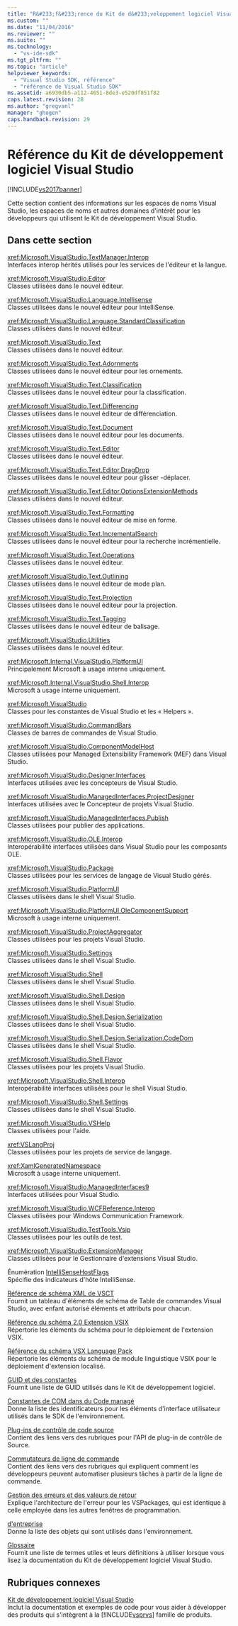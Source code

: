 ```yaml
---
title: "R&#233;f&#233;rence du Kit de d&#233;veloppement logiciel Visual Studio | Microsoft Docs"
ms.custom: ""
ms.date: "11/04/2016"
ms.reviewer: ""
ms.suite: ""
ms.technology: 
  - "vs-ide-sdk"
ms.tgt_pltfrm: ""
ms.topic: "article"
helpviewer_keywords: 
  - "Visual Studio SDK, référence"
  - "référence de Visual Studio SDK"
ms.assetid: a6930db5-a112-4651-8de3-e520df851f82
caps.latest.revision: 28
ms.author: "gregvanl"
manager: "ghogen"
caps.handback.revision: 29
---
```

# R&#233;f&#233;rence du Kit de d&#233;veloppement logiciel Visual Studio
[!INCLUDE[vs2017banner](../code-quality/includes/vs2017banner.md)]

Cette section contient des informations sur les espaces de noms Visual Studio, les espaces de noms et autres domaines d'intérêt pour les développeurs qui utilisent le Kit de développement Visual Studio.  
  
## Dans cette section  
 <xref:Microsoft.VisualStudio.TextManager.Interop>  
 Interfaces interop hérités utilisés pour les services de l'éditeur et la langue.  
  
 <xref:Microsoft.VisualStudio.Editor>  
 Classes utilisées dans le nouvel éditeur.  
  
 <xref:Microsoft.VisualStudio.Language.Intellisense>  
 Classes utilisées dans le nouvel éditeur pour IntelliSense.  
  
 <xref:Microsoft.VisualStudio.Language.StandardClassification>  
 Classes utilisées dans le nouvel éditeur.  
  
 <xref:Microsoft.VisualStudio.Text>  
 Classes utilisées dans le nouvel éditeur.  
  
 <xref:Microsoft.VisualStudio.Text.Adornments>  
 Classes utilisées dans le nouvel éditeur pour les ornements.  
  
 <xref:Microsoft.VisualStudio.Text.Classification>  
 Classes utilisées dans le nouvel éditeur pour la classification.  
  
 <xref:Microsoft.VisualStudio.Text.Differencing>  
 Classes utilisées dans le nouvel éditeur de différenciation.  
  
 <xref:Microsoft.VisualStudio.Text.Document>  
 Classes utilisées dans le nouvel éditeur pour les documents.  
  
 <xref:Microsoft.VisualStudio.Text.Editor>  
 Classes utilisées dans le nouvel éditeur.  
  
 <xref:Microsoft.VisualStudio.Text.Editor.DragDrop>  
 Classes utilisées dans le nouvel éditeur pour glisser \-déplacer.  
  
 <xref:Microsoft.VisualStudio.Text.Editor.OptionsExtensionMethods>  
 Classes utilisées dans le nouvel éditeur.  
  
 <xref:Microsoft.VisualStudio.Text.Formatting>  
 Classes utilisées dans le nouvel éditeur de mise en forme.  
  
 <xref:Microsoft.VisualStudio.Text.IncrementalSearch>  
 Classes utilisées dans le nouvel éditeur pour la recherche incrémentielle.  
  
 <xref:Microsoft.VisualStudio.Text.Operations>  
 Classes utilisées dans le nouvel éditeur.  
  
 <xref:Microsoft.VisualStudio.Text.Outlining>  
 Classes utilisées dans le nouvel éditeur de mode plan.  
  
 <xref:Microsoft.VisualStudio.Text.Projection>  
 Classes utilisées dans le nouvel éditeur pour la projection.  
  
 <xref:Microsoft.VisualStudio.Text.Tagging>  
 Classes utilisées dans le nouvel éditeur de balisage.  
  
 <xref:Microsoft.VisualStudio.Utilities>  
 Classes utilisées dans le nouvel éditeur.  
  
 <xref:Microsoft.Internal.VisualStudio.PlatformUI>  
 Principalement Microsoft à usage interne uniquement.  
  
 <xref:Microsoft.Internal.VisualStudio.Shell.Interop>  
 Microsoft à usage interne uniquement.  
  
 <xref:Microsoft.VisualStudio>  
 Classes pour les constantes de Visual Studio et les « Helpers ».  
  
 <xref:Microsoft.VisualStudio.CommandBars>  
 Classes de barres de commandes de Visual Studio.  
  
 <xref:Microsoft.VisualStudio.ComponentModelHost>  
 Classes utilisées pour Managed Extensibility Framework \(MEF\) dans Visual Studio.  
  
 <xref:Microsoft.VisualStudio.Designer.Interfaces>  
 Interfaces utilisées avec les concepteurs de Visual Studio.  
  
 <xref:Microsoft.VisualStudio.ManagedInterfaces.ProjectDesigner>  
 Interfaces utilisées avec le Concepteur de projets Visual Studio.  
  
 <xref:Microsoft.VisualStudio.ManagedInterfaces.Publish>  
 Classes utilisées pour publier des applications.  
  
 <xref:Microsoft.VisualStudio.OLE.Interop>  
 Interopérabilité interfaces utilisées dans Visual Studio pour les composants OLE.  
  
 <xref:Microsoft.VisualStudio.Package>  
 Classes utilisées pour les services de langage de Visual Studio gérés.  
  
 <xref:Microsoft.VisualStudio.PlatformUI>  
 Classes utilisées dans le shell Visual Studio.  
  
 <xref:Microsoft.VisualStudio.PlatformUI.OleComponentSupport>  
 Microsoft à usage interne uniquement.  
  
 <xref:Microsoft.VisualStudio.ProjectAggregator>  
 Classes utilisées pour les projets Visual Studio.  
  
 <xref:Microsoft.VisualStudio.Settings>  
 Classes utilisées dans le shell Visual Studio.  
  
 <xref:Microsoft.VisualStudio.Shell>  
 Classes utilisées dans le shell Visual Studio.  
  
 <xref:Microsoft.VisualStudio.Shell.Design>  
 Classes utilisées dans le shell Visual Studio.  
  
 <xref:Microsoft.VisualStudio.Shell.Design.Serialization>  
 Classes utilisées dans le shell Visual Studio.  
  
 <xref:Microsoft.VisualStudio.Shell.Design.Serialization.CodeDom>  
 Classes utilisées dans le shell Visual Studio.  
  
 <xref:Microsoft.VisualStudio.Shell.Flavor>  
 Classes utilisées pour les projets Visual Studio.  
  
 <xref:Microsoft.VisualStudio.Shell.Interop>  
 Interopérabilité interfaces utilisées pour le shell Visual Studio.  
  
 <xref:Microsoft.VisualStudio.Shell.Settings>  
 Classes utilisées dans le shell Visual Studio.  
  
 <xref:Microsoft.VisualStudio.VSHelp>  
 Classes utilisées pour l'aide.  
  
 <xref:VSLangProj>  
 Classes utilisées pour les projets de service de langage.  
  
 <xref:XamlGeneratedNamespace>  
 Microsoft à usage interne uniquement.  
  
 <xref:Microsoft.VisualStudio.ManagedInterfaces9>  
 Interfaces utilisées pour Visual Studio.  
  
 <xref:Microsoft.VisualStudio.WCFReference.Interop>  
 Classes utilisées pour Windows Communication Framework.  
  
 <xref:Microsoft.VisualStudio.TestTools.Vsip>  
 Classes utilisées pour les outils de test.  
  
 <xref:Microsoft.VisualStudio.ExtensionManager>  
 Classes utilisées pour le Gestionnaire d'extensions Visual Studio.  
  
 Énumération [IntelliSenseHostFlags](../extensibility/intellisensehostflags.md)  
 Spécifie des indicateurs d'hôte IntelliSense.  
  
 [Référence de schéma XML de VSCT](../extensibility/vsct-xml-schema-reference.md)  
 Fournit un tableau d'éléments de schéma de Table de commandes Visual Studio, avec enfant autorisé éléments et attributs pour chacun.  
  
 [Référence du schéma 2.0 Extension VSIX](../extensibility/vsix-extension-schema-2-0-reference.md)  
 Répertorie les éléments du schéma pour le déploiement de l'extension VSIX.  
  
 [Référence du schéma VSX Language Pack](../extensibility/vsx-language-pack-schema-reference.md)  
 Répertorie les éléments du schéma de module linguistique VSIX pour le déploiement d'extension localisé.  
  
 [GUID et des constantes](../extensibility/guids-and-constants-in-the-visual-studio-sdk.md)  
 Fournit une liste de GUID utilisés dans le Kit de développement logiciel.  
  
 [Constantes de COM dans du Code managé](../extensibility/com-constants-in-managed-code.md)  
 Donne la liste des identificateurs pour les éléments d'interface utilisateur utilisés dans le SDK de l'environnement.  
  
 [Plug\-ins de contrôle de code source](../extensibility/source-control-plug-ins.md)  
 Contient des liens vers des rubriques pour l'API de plug\-in de contrôle de Source.  
  
 [Commutateurs de ligne de commande](../extensibility/command-line-switches-visual-studio-sdk.md)  
 Contient des liens vers des rubriques qui expliquent comment les développeurs peuvent automatiser plusieurs tâches à partir de la ligne de commande.  
  
 [Gestion des erreurs et des valeurs de retour](../extensibility/error-handling-and-return-values.md)  
 Explique l'architecture de l'erreur pour les VSPackages, qui est identique à celle employée dans les autres fenêtres de programmation.  
  
 [d'entreprise](../extensibility/objects.md)  
 Donne la liste des objets qui sont utilisés dans l'environnement.  
  
 [Glossaire](../extensibility/visual-studio-sdk-glossary.md)  
 Fournit une liste de termes utiles et leurs définitions à utiliser lorsque vous lisez la documentation du Kit de développement logiciel Visual Studio.  
  
## Rubriques connexes  
 [Kit de développement logiciel Visual Studio](../extensibility/visual-studio-sdk.md)  
 Inclut la documentation et exemples de code pour vous aider à développer des produits qui s'intègrent à la [!INCLUDE[vsprvs](../code-quality/includes/vsprvs_md.md)] famille de produits.
